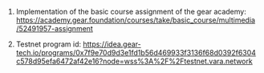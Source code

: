 1. Implementation of the basic course assignment of the gear academy: https://academy.gear.foundation/courses/take/basic_course/multimedia/52491957-assignment

2. Testnet program id: https://idea.gear-tech.io/programs/0x7f9e70d9d3e1fd1b56d469933f3136f68d0392f6304c578d95efa6472af42e16?node=wss%3A%2F%2Ftestnet.vara.network